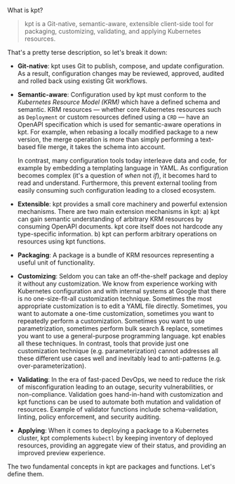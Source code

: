 What is kpt?

> kpt is a Git-native, semantic-aware, extensible client-side tool for packaging, customizing,
> validating, and applying Kubernetes resources.

That's a pretty terse description, so let's break it down:

- **Git-native**: kpt uses Git to publish, compose, and update configuration. As a result,
  configuration changes may be reviewed, approved, audited and rolled back using existing Git
  workflows.

- **Semantic-aware**: Configuration used by kpt must conform to the _Kubernetes Resource Model
  (KRM)_ which have a defined schema and semantic. KRM resources — whether core Kubernetes
  resources such as `Deployment` or custom resources defined using a `CRD` — have an OpenAPI
  specification which is used for semantic-aware operations in kpt. For example, when rebasing a
  locally modified package to a new version, the merge operation is more than simply performing a
  text-based file merge, it takes the schema into account.

  In contrast, many configuration tools today interleave data and code, for example by embedding a
  templating language in YAML. As configuration becomes complex (it's a question of _when_ not
  _if_), it becomes hard to read and understand. Furthermore, this prevent external tooling from
  easily consuming such configuration leading to a closed ecosystem.

- **Extensible**: kpt provides a small core machinery and powerful extension mechanisms. There are
  two main extension mechanisms in kpt: a) kpt can gain semantic understanding of arbitrary KRM
  resources by consuming OpenAPI documents. kpt core itself does not hardcode any type-specific
  information. b) kpt can perform arbitrary operations on resources using kpt functions.

- **Packaging**: A package is a bundle of KRM resources representing a useful unit of functionality.

- **Customizing**: Seldom you can take an off-the-shelf package and deploy it without any
  customization. We know from experience working with Kubernetes configuration and with internal
  systems at Google that there is no one-size-fit-all customization technique. Sometimes the most
  appropriate customization is to edit a YAML file directly. Sometimes, you want to automate a
  one-time customization, sometimes you want to repeatedly perform a customization. Sometimes you
  want to use parametrization, sometimes perform bulk search & replace, sometimes you want to use a
  general-purpose programming language. kpt enables all these techniques. In contrast, tools that
  provide just one customization technique (e.g. parameterization) cannot addresses all these
  different use cases well and inevitably lead to anti-patterns (e.g. over-parameterization).

- **Validating**: In the era of fast-paced DevOps, we need to reduce the risk of misconfiguration
  leading to an outage, security vulnerabilities, or non-compliance. Validation goes hand-in-hand
  with customization and kpt functions can be used to automate both mutation and validation of
  resources. Example of validator functions include schema-validation, linting, policy enforcement,
  and security auditing.

- **Applying**: When it comes to deploying a package to a Kubernetes cluster, kpt complements
  `kubectl` by keeping inventory of deployed resources, providing an aggregate view of their status,
  and providing an improved preview experience.

The two fundamental concepts in kpt are packages and functions. Let's define them.

